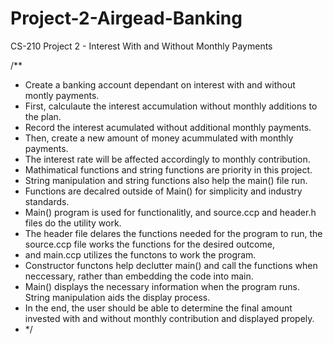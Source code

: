 # Project-2-Airgead-Banking
CS-210 Project 2 - Interest With and Without Monthly Payments

/**
* Create a banking account dependant on interest with and without montly payments.
* First, calculaute the interest accumulation without monthly additions to the plan.
* Record the interest acumulated without additional monthly payments.
* Then, create a new amount of money acummulated with monthly payments.
* The interest rate will be affected accordingly to monthly contribution.
* Mathimatical functions and string functions are priority in this project.
* String manipulation and string functions also help the main() file run.
* Functions are decalred outside of Main() for simplicity and industry standards.
* Main() program is used for functionalitly, and source.ccp and header.h files do the utility work.
* The header file delares the functions needed for the program to run, the source.ccp file works the functions for the desired outcome,
* and main.ccp utilizes the functons to work the program.
* Constructor functons help declutter main() and call the functions when neccessary, rather than embedding the code into main.
* Main() displays the necessary information when the program runs. String manipulation aids the display process.
* In the end, the user should be able to determine the final amount invested with and without monthly contribution and displayed propely.
* */

